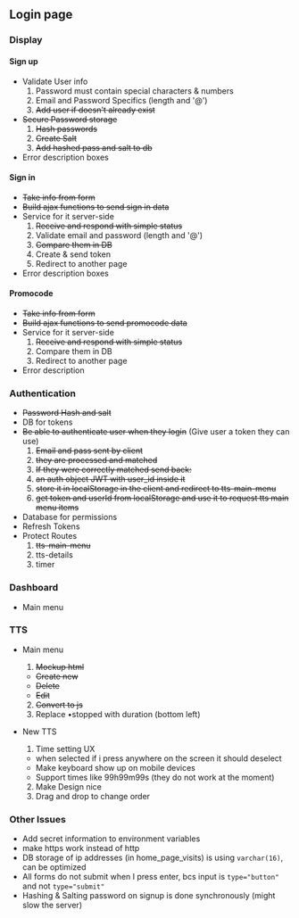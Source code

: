## Login page

### Display

#### Sign up
  
  - Validate User info
    1. Password must contain special characters & numbers
    2. Email and Password Specifics (length and '@')
    3. ~~Add user if doesn't already exist~~
  - ~~Secure Password storage~~
    1. ~~Hash passwords~~
    2. ~~Create Salt~~
    3. ~~Add hashed pass and salt to db~~
  - Error description boxes

#### Sign in
  
  - ~~Take info from form~~
  - ~~Build ajax functions to send sign in data~~
  - Service for it server-side
    1. ~~Receive and respond with simple status~~
    2. Validate email and password (length and '@')
    3. ~~Compare them in DB~~
    4. Create & send token
    5. Redirect to another page
  - Error description boxes
  
#### Promocode

  - ~~Take info from form~~
  - ~~Build ajax functions to send promocode data~~
  - Service for it server-side
    1. ~~Receive and respond with simple status~~
    2. Compare them in DB
    3. Redirect to another page
  - Error description
  
### Authentication

  - ~~Password Hash and salt~~
  - DB for tokens
  - ~~Be able to authenticate user when they login~~
  (Give user a token they can use)
    1. ~~Email and pass sent by client~~
    2. ~~they are processed and matched~~
    3. ~~If they were correctly matched send back:~~
      1. ~~an auth object JWT with user_id inside it~~
      2. ~~store it in localStorage in the client and redirect to tts-main-menu~~
      3. ~~get token and userId from localStorage and use it to request tts main menu items~~
  - Database for permissions
  - Refresh Tokens
  - Protect Routes
    1. ~~tts-main-menu~~
    2. tts-details
    3. timer

### Dashboard
  - Main menu
  
### TTS
  - Main menu
    1. ~~Mockup html~~
      - ~~Create new~~
      - ~~Delete~~
      - ~~Edit~~
    2. ~~Convert to js~~
    3. Replace •stopped with duration (bottom left)

  - New TTS
    1. Time setting UX
      - when selected if i press anywhere on the screen it should deselect
      - Make keyboard show up on mobile devices
      - Support times like 99h99m99s (they do not work at the moment)
    2. Make Design nice
    3. Drag and drop to change order
  
### Other Issues

  - Add secret information to environment variables
  - make https work instead of http
  - DB storage of ip addresses (in home_page_visits) is using `varchar(16)`, can be optimized 
  - All forms do not submit when I press enter, bcs input is `type="button"` and not `type="submit"`
  - Hashing & Salting password on signup is done synchronously (might slow the server)
